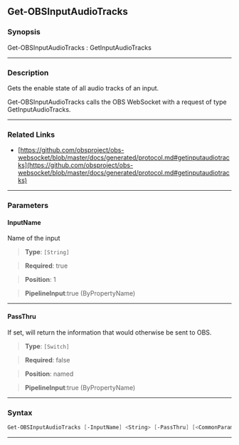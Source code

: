 Get-OBSInputAudioTracks
-----------------------
### Synopsis
Get-OBSInputAudioTracks : GetInputAudioTracks

---
### Description

Gets the enable state of all audio tracks of an input.


Get-OBSInputAudioTracks calls the OBS WebSocket with a request of type GetInputAudioTracks.

---
### Related Links
* [https://github.com/obsproject/obs-websocket/blob/master/docs/generated/protocol.md#getinputaudiotracks](https://github.com/obsproject/obs-websocket/blob/master/docs/generated/protocol.md#getinputaudiotracks)



---
### Parameters
#### **InputName**

Name of the input



> **Type**: ```[String]```

> **Required**: true

> **Position**: 1

> **PipelineInput**:true (ByPropertyName)



---
#### **PassThru**

If set, will return the information that would otherwise be sent to OBS.



> **Type**: ```[Switch]```

> **Required**: false

> **Position**: named

> **PipelineInput**:true (ByPropertyName)



---
### Syntax
```PowerShell
Get-OBSInputAudioTracks [-InputName] <String> [-PassThru] [<CommonParameters>]
```
---
